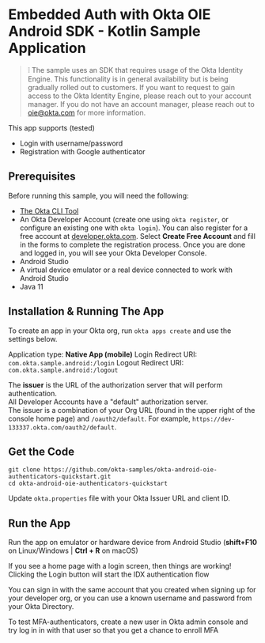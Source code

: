 # Embedded Auth with Okta OIE Android SDK - Kotlin Sample Application

> :grey_exclamation: The sample uses an SDK that requires usage of the Okta Identity Engine. This functionality is in general availability but is being gradually rolled out to customers. If you want
to request to gain access to the Okta Identity Engine, please reach out to your account manager. If you do not have an account manager, please reach out to oie@okta.com for more information.

This app supports (tested)

* Login with username/password
* Registration with Google authenticator

## Prerequisites

Before running this sample, you will need the following:

- [The Okta CLI Tool](https://github.com/okta/okta-cli#installation)
- An Okta Developer Account (create one using `okta register`, or configure an existing one with `okta login`). You can also register for a free account at [developer.okta.com](https://developer.okta.com/). Select **Create Free Account** and fill in the forms to complete the registration process. Once you are done and logged in, you will see your Okta Developer Console.
- Android Studio
- A virtual device emulator or a real device connected to work with Android Studio
- Java 11

## Installation & Running The App

To create an app in your Okta org, run `okta apps create` and use the settings below.

Application type: **Native App (mobile)**
Login Redirect URI: `com.okta.sample.android:/login`
Logout Redirect URI: `com.okta.sample.android:/logout`

The **issuer** is the URL of the authorization server that will perform authentication.  
All Developer Accounts have a "default" authorization server.  
The issuer is a combination of your Org URL (found in the upper right of the console home page) and `/oauth2/default`. For example, `https://dev-133337.okta.com/oauth2/default`.

## Get the Code

```shell
git clone https://github.com/okta-samples/okta-android-oie-authenticators-quickstart.git
cd okta-android-oie-authenticators-quickstart
```

Update `okta.properties` file with your Okta Issuer URL and client ID.

## Run the App

Run the app on emulator or hardware device from Android Studio (**shift+F10** on Linux/Windows |
**Ctrl + R** on macOS)

If you see a home page with a login screen, then things are working! Clicking the Login button will start the IDX authentication flow

You can sign in with the same account that you created when signing up for your developer org, or you can use a known username and password from your Okta Directory.

To test MFA-authenticators, create a new user in Okta admin console and try log in in with that user so that you get a chance to enroll MFA